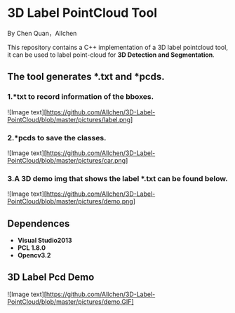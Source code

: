 #  3D Label PointCloud Tool

By Chen Quan，Allchen

This repository contains a C++ implementation of a 3D label pointcloud tool, it can be used to label point-cloud for **3D Detection and Segmentation**. 

## The tool generates *.txt and *pcds. 

### 1.*txt to record information of  the bboxes.

![Image text][https://github.com/Allchen/3D-Label-PointCloud/blob/master/pictures/label.png]

###  2.*pcds to save the classes.

![Image text][https://github.com/Allchen/3D-Label-PointCloud/blob/master/pictures/car.png]

###  3.A 3D demo img that shows the label *.txt can be found below.

![Image text][https://github.com/Allchen/3D-Label-PointCloud/blob/master/pictures/demo.png]

##  Dependences

*  **Visual Studio2013**
* **PCL 1.8.0**
* **Opencv3.2**

##  3D Label Pcd Demo

![Image text][https://github.com/Allchen/3D-Label-PointCloud/blob/master/pictures/demo.GIF]
